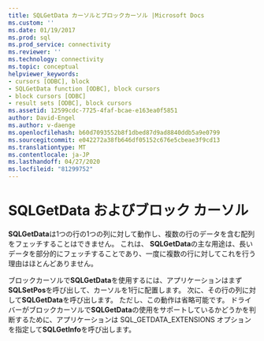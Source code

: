 ```yaml
---
title: SQLGetData カーソルとブロックカーソル |Microsoft Docs
ms.custom: ''
ms.date: 01/19/2017
ms.prod: sql
ms.prod_service: connectivity
ms.reviewer: ''
ms.technology: connectivity
ms.topic: conceptual
helpviewer_keywords:
- cursors [ODBC], block
- SQLGetData function [ODBC], block cursors
- block cursors [ODBC]
- result sets [ODBC], block cursors
ms.assetid: 12599cdc-7725-4faf-bcae-e163ea0f5851
author: David-Engel
ms.author: v-daenge
ms.openlocfilehash: b60d7093552b8f1dbed87d9ad8840ddb5a9e0799
ms.sourcegitcommit: e042272a38fb646df05152c676e5cbeae3f9cd13
ms.translationtype: MT
ms.contentlocale: ja-JP
ms.lasthandoff: 04/27/2020
ms.locfileid: "81299752"
---
```

# <a name="sqlgetdata-and-block-cursors"></a>SQLGetData およびブロック カーソル
**SQLGetData**は1つの行の1つの列に対して動作し、複数の行のデータを含む配列をフェッチすることはできません。 これは、 **SQLGetData**の主な用途は、長いデータを部分的にフェッチすることであり、一度に複数の行に対してこれを行う理由はほとんどありません。  
  
 ブロックカーソルで**SQLGetData**を使用するには、アプリケーションはまず**SQLSetPos**を呼び出して、カーソルを1行に配置します。 次に、その行の列に対して**SQLGetData**を呼び出します。 ただし、この動作は省略可能です。 ドライバーがブロックカーソルで**SQLGetData**の使用をサポートしているかどうかを判断するために、アプリケーションは SQL_GETDATA_EXTENSIONS オプションを指定して**SQLGetInfo**を呼び出します。
